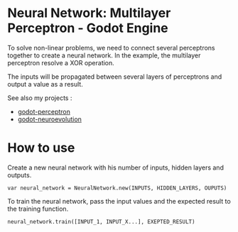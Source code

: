 # Neural Network: Multilayer Perceptron - Godot Engine

To solve non-linear problems, we need to connect several perceptrons together to create a neural network.
In the example, the multilayer perceptron resolve a XOR operation.

The inputs will be propagated between several layers of perceptrons and output a value as a result.

See also my projects :
- [godot-perceptron](https://github.com/Greaby/godot-perceptron)
- [godot-neuroevolution](https://github.com/Greaby/godot-neuroevolution)

# How to use


Create a new neural network with his number of inputs, hidden layers and outputs.

```gdscript
var neural_network = NeuralNetwork.new(INPUTS, HIDDEN_LAYERS, OUPUTS)
```

To train the neural network, pass the input values and the expected result to the training function.

```gdscript
neural_network.train([INPUT_1, INPUT_X...], EXEPTED_RESULT)
```
